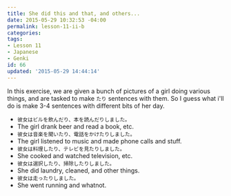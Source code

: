 ```yaml
---
title: She did this and that, and others...
date: 2015-05-29 10:32:53 -04:00
permalink: lesson-11-ii-b
categories:
tags:
- Lesson 11
- Japanese
- Genki
id: 66
updated: '2015-05-29 14:44:14'
---
```


In this exercise, we are given a bunch of pictures of a girl doing various things, and are tasked to make `たり` sentences with them. So I guess what i'll do is make 3-4 sentences with different bits of her day.

- `彼女はビルを飲んだり、本を読んだりしました。`
 - The girl drank beer and read a book, etc.
- `彼女は音楽を聞いたり、電話をかけたりしました。`
 - The girl listened to music and made phone calls and stuff.
- `彼女は料理したり、テレビを見たりしました。`
 - She cooked and watched television, etc.
- `彼女は選択したり、掃除したりしました。`
 - She did laundry, cleaned, and other things.
- `彼女は走ったりしました。`
 - She went running and whatnot.
